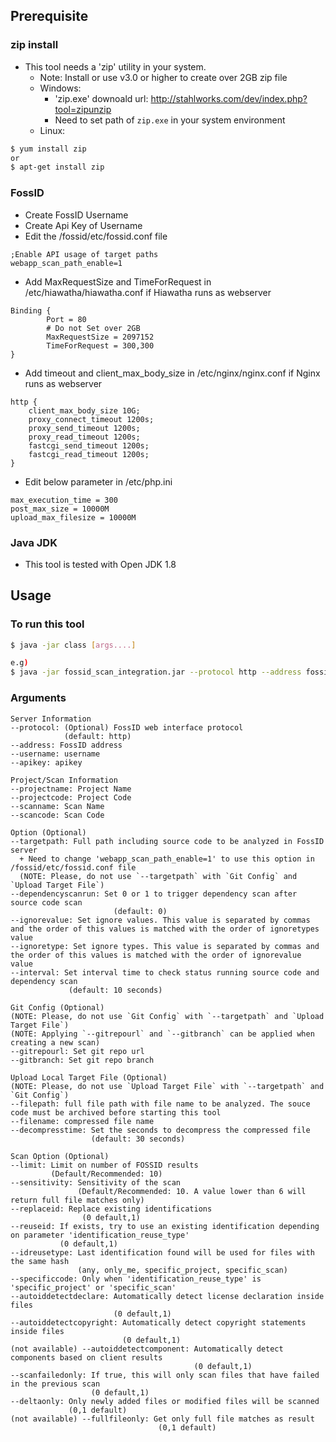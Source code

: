 
Prerequisite
------------------------------------------------
### zip install
- This tool needs a 'zip' utility in your system.
  + Note: Install or use v3.0 or higher to create over 2GB zip file  
  + Windows: 
    - 'zip.exe' downoald url: http://stahlworks.com/dev/index.php?tool=zipunzip
    - Need to set path of `zip.exe` in your system environment    
  + Linux:
 ```bash
 $ yum install zip
 or
 $ apt-get install zip
 ``` 

### FossID
- Create FossID Username
- Create Api Key of Username
- Edit the /fossid/etc/fossid.conf file
```
;Enable API usage of target paths
webapp_scan_path_enable=1
```
- Add MaxRequestSize and TimeForRequest in /etc/hiawatha/hiawatha.conf if Hiawatha runs as webserver
```
Binding {
        Port = 80
        # Do not Set over 2GB
        MaxRequestSize = 2097152
        TimeForRequest = 300,300
}
```  
- Add timeout and client_max_body_size in /etc/nginx/nginx.conf if Nginx runs as webserver

```
http {
    client_max_body_size 10G;
    proxy_connect_timeout 1200s;
    proxy_send_timeout 1200s;
    proxy_read_timeout 1200s;
    fastcgi_send_timeout 1200s;
    fastcgi_read_timeout 1200s;
}
```
- Edit below parameter in /etc/php.ini

```
max_execution_time = 300
post_max_size = 10000M
upload_max_filesize = 10000M
```

### Java JDK
- This tool is tested with Open JDK 1.8


Usage
------------------------------------------------

### To run this tool
```bash
$ java -jar class [args....]

e.g)
$ java -jar fossid_scan_integration.jar --protocol http --address fossid.co.kr/webapp --username unsername --apikey a22d2s2s23 --projectname testProject --projectcode 0000 --scanname testScan --scancode 0000 --targetpath /path/to/scan --dependencyscanrun 0 --gitrepourl https://github.com/twbs/bootstrap.git --gitbranch master --sourcepath /fossid/uploads/files/scans --ignorevalue licenses,lib --ignoretype directory,directory --interval 30 --filepath /path/to/scan --filename filename.zip --decompresstime 30 --excludepath /exclude/path1/*,/exclude/path2/*,*.txt
```

### Arguments
```
Server Information
--protocol: (Optional) FossID web interface protocol  
            (default: http)
--address: FossID address
--username: username
--apikey: apikey

Project/Scan Information  
--projectname: Project Name
--projectcode: Project Code
--scanname: Scan Name
--scancode: Scan Code

Option (Optional)  
--targetpath: Full path including source code to be analyzed in FossID server  
  + Need to change 'webapp_scan_path_enable=1' to use this option in /fossid/etc/fossid.conf file  
  (NOTE: Please, do not use `--targetpath` with `Git Config` and `Upload Target File`)
--dependencyscanrun: Set 0 or 1 to trigger dependency scan after source code scan
			           (default: 0)
--ignorevalue: Set ignore values. This value is separated by commas and the order of this values is matched with the order of ignoretypes value  
--ignoretype: Set ignore types. This value is separated by commas and the order of this values is matched with the order of ignorevalue value  
--interval: Set interval time to check status running source code and dependency scan  
	         (default: 10 seconds)

Git Config (Optional)
(NOTE: Please, do not use `Git Config` with `--targetpath` and `Upload Target File`)
(NOTE: Applying `--gitrepourl` and `--gitbranch` can be applied when creating a new scan)
--gitrepourl: Set git repo url 
--gitbranch: Set git repo branch

Upload Local Target File (Optional)
(NOTE: Please, do not use `Upload Target File` with `--targetpath` and `Git Config`)
--filepath: full file path with file name to be analyzed. The souce code must be archived before starting this tool
--filename: compressed file name
--decompresstime: Set the seconds to decompress the compressed file
                  (default: 30 seconds)

Scan Option (Optional)
--limit: Limit on number of FOSSID results
         (Default/Recommended: 10)
--sensitivity: Sensitivity of the scan
               (Default/Recommended: 10. A value lower than 6 will return full file matches only)
--replaceid: Replace existing identifications 
				(0 default,1)
--reuseid: If exists, try to use an existing identification depending on parameter 'identification_reuse_type'
           (0 default,1)
--idreusetype: Last identification found will be used for files with the same hash 
               (any, only_me, specific_project, specific_scan)
--specificcode: Only when 'identification_reuse_type' is 'specific_project' or 'specific_scan'
--autoiddetectdeclare: Automatically detect license declaration inside files
                       (0 default,1)
--autoiddetectcopyright: Automatically detect copyright statements inside files  
                         (0 default,1)
(not available) --autoiddetectcomponent: Automatically detect components based on client results
                                         (0 default,1)
--scanfailedonly: If true, this will only scan files that have failed in the previous scan
                  (0 default,1)	
--deltaonly: Only newly added files or modified files will be scanned
             (0,1 default)	
(not available) --fullfileonly: Get only full file matches as result
                                 (0,1 default)
```